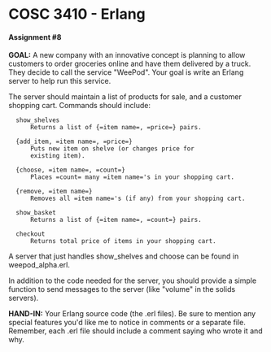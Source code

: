 # COSC 3410 - Erlang
#### Assignment #8

**GOAL:** A new company with an innovative concept is planning to allow customers to order groceries online and have them delivered by a truck. They decide to call the service "WeePod". Your goal is write an Erlang server to help run this service.

The server should maintain a list of products for sale, and a customer shopping cart. Commands should include:
```
  show_shelves
      Returns a list of {=item name=, =price=} pairs.

  {add_item, =item name=, =price=}
      Puts new item on shelve (or changes price for
      existing item).

  {choose, =item name=, =count=}
      Places =count= many =item name='s in your shopping cart.

  {remove, =item name=}
      Removes all =item name='s (if any) from your shopping cart.

  show_basket
      Returns a list of {=item name=, =count=} pairs.

  checkout
      Returns total price of items in your shopping cart.
```      
A server that just handles show_shelves and choose can be found in weepod_alpha.erl.

In addition to the code needed for the server, you should provide a simple function to send messages to the server (like "volume" in the solids servers).

**HAND-IN:** Your Erlang source code (the .erl files). Be sure to mention any special features you'd like me to notice in comments or a separate file. Remember, each .erl file should include a comment saying who wrote it and why.
